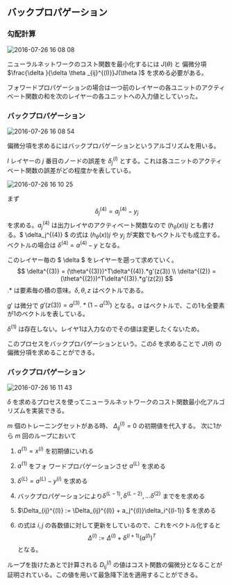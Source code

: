 ## バックプロパゲーション

### 勾配計算

![2016-07-26 16 08 08](https://cloud.githubusercontent.com/assets/6447085/17128974/2ef7a594-534b-11e6-9875-30079c3e262b.png)

ニューラルネットワークのコスト関数を最小化するには $J(\theta)$ と 偏微分項 $\frac{\delta }{\delta \theta _{ij}^{(l)}}J(\theta )$ を求める必要がある。

フォワードプロパゲーションの場合は一つ前のレイヤーの各ユニットのアクティベート関数の和を次のレイヤーの各ユニットへの入力値としていった。

### バックプロパゲーション

![2016-07-26 16 08 54](https://cloud.githubusercontent.com/assets/6447085/17128982/478d9d3e-534b-11e6-8e13-74a48b5bab82.png)

偏微分項を求めるにはバックプロパゲーションというアルゴリズムを用いる。

$l$ レイヤーの $j$ 番目のノードの誤差を $\delta_j^{(l)}$ とする。これは各ユニットのアクティベート関数の誤差がどの程度かを表している。

![2016-07-26 16 10 25](https://cloud.githubusercontent.com/assets/6447085/17129022/7ddf7e16-534b-11e6-824b-4c72ec41a666.png)

まず
$$
\delta_j^{(4)} = a_j^{(4)} - y_j
$$
を求める。$a_j^{(4)}$ は出力レイヤのアクティベート関数なので $(h_\theta(x))j$ とも書ける。$ \delta_j^{(4)} $ の式は $(h_\theta(x))j$ や $y_j$ が実数でもベクトルでも成立する。ベクトルの場合は $\delta^{(4)} = a^{(4)} - y$ となる。

このレイヤー毎の $ \delta $ をレイヤーを遡って求めていく。
$$
\delta^{(3)} = (\theta^{(3)})^T\delta^{(4)}.*g'(z(3)) \\
\delta^{(2)} = (\theta^{(2)})^T\delta^{(3)}.*g'(z(2))
$$
$.*$ は要素毎の積の意味。$\delta,　\theta,　z$ はベクトルである。

$g'$ は微分で $g'(z(3)) = a^{(3)}.*(1 - a^{(3)})$ となる。$a$ はベクトルで、この1も全要素が1のベクトルを表している。

$\delta^{(1)}$ は存在しない。レイヤ1は入力なのでその値は変更したくないため。

このプロセスをバックプロパゲーションという。この$\delta$ を求めることで $J(\theta)$ の偏微分項を求めることができる。

### バックプロパゲーション

![2016-07-26 16 11 43](https://cloud.githubusercontent.com/assets/6447085/17129044/ad21880e-534b-11e6-8c81-7753eaec533b.png)


$\delta$ を求めるプロセスを使ってニューラルネットワークのコスト関数最小化アルゴリズムを実装できる。

$m$ 個のトレーニングセットがある時、
$\Delta_{ij}^{(l)} = 0$ の初期値を代入する。
次に1から $m$ 回のループにおいて
1. $a^{(1)} = x^{(i)}$ を初期値にいれる
2. $a^{(1)}$ をフォ ワードプロパゲーションさせ $a^{(L)}$ を求める
3. $\delta^{(L)} = a^{(L)} - y^{(i)}$ を求める
4. バックプロパゲーションにより$\delta^{(L - 1)},  \delta^{(L - 2)},...\delta^{(2)}$ までをを求める
5. $\Delta_{ij}^{(l)} := \Delta_{ij}^{(l)} + a_j^{(l)}\delta_i^{(l-1)} $ を求める

5. の式は $i,j$ の各数値に対して更新をしているので、これをベクトル化すると
$$
\Delta^{(l)} := \Delta^{(l)} + \delta^{(l + 1)}(a^{(l)})^T
$$
となる。

ループを抜けたあとで計算される $D_{ij}^{(l)}$ の値はコスト関数の偏微分となることが証明されている。この値を用いて最急降下法を適用することができる。
